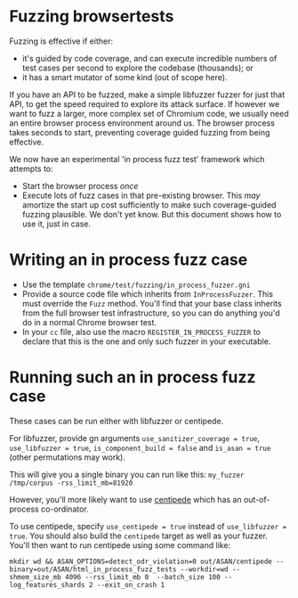 # Fuzzing browsertests

Fuzzing is effective if either:

* it's guided by code coverage, and can execute incredible numbers of test cases
  per second to explore the codebase (thousands); or
* it has a smart mutator of some kind (out of scope here).

If you have an API to be fuzzed, make a simple libfuzzer fuzzer for just that
API, to get the speed required to explore its attack surface. If however we want
to fuzz a larger, more complex set of Chromium code, we usually need an entire
browser process environment around us. The browser process takes seconds to
start, preventing coverage guided fuzzing from being effective.

We now have an experimental 'in process fuzz test' framework which attempts to:
* Start the browser process _once_
* Execute lots of fuzz cases in that pre-existing browser.
This _may_ amortize the start up cost sufficiently to make such coverage-guided
fuzzing plausible. We don't yet know. But this document shows how to use it,
just in case.

# Writing an in process fuzz case

* Use the template `chrome/test/fuzzing/in_process_fuzzer.gni`
* Provide a source code file which inherits from `InProcessFuzzer`. This
  must override the `Fuzz` method. You'll find that your base class inherits
  from the full browser test infrastructure, so you can do anything you'd
  do in a normal Chrome browser test.
* In your `cc` file, also use the macro `REGISTER_IN_PROCESS_FUZZER` to
  declare that this is the one and only such fuzzer in your executable.

# Running such an in process fuzz case

These cases can be run either with libfuzzer or centipede.

For libfuzzer, provide gn arguments `use_sanitizer_coverage = true`,
`use_libfuzzer = true`, `is_component_build = false` and `is_asan = true`
(other permutations may work).

This will give you a single binary you can run like this:
`my_fuzzer /tmp/corpus -rss_limit_mb=81920`

However, you'll more likely want to use
[centipede](https://github.com/google/centipede) which has an
out-of-process co-ordinator.

To use centipede, specify `use_centipede = true` instead of `use_libfuzzer =
true`. You should also build the `centipede` target as well as your fuzzer.
You'll then want to run centipede using some command like:

```
mkdir wd && ASAN_OPTIONS=detect_odr_violation=0 out/ASAN/centipede --binary=out/ASAN/html_in_process_fuzz_tests --workdir=wd --shmem_size_mb 4096 --rss_limit_mb 0  --batch_size 100 --log_features_shards 2 --exit_on_crash 1
```
